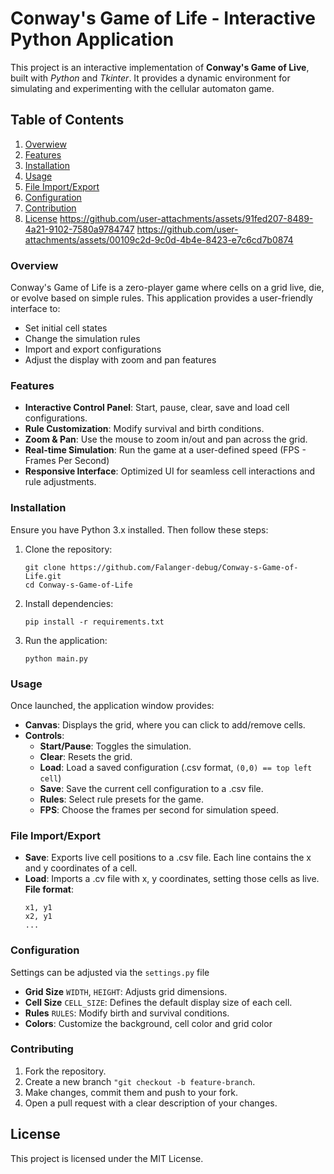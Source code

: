 # Conway's Game of Life - Interactive Python Application
This project is an interactive implementation of **Conway's Game of Live**, built with *Python* and *Tkinter*. It provides a dynamic environment for simulating and experimenting with the cellular automaton game.
## Table of Contents
1. [Overwiew](#overview)
2. [Features](#features)
3. [Installation](#installation)
4. [Usage](#usage)
5. [File Import/Export](#file-importexport)
6. [Configuration](#configuration)
7. [Contribution](#contributing)
8. [License](#license)
https://github.com/user-attachments/assets/91fed207-8489-4a21-9102-7580a9784747
https://github.com/user-attachments/assets/00109c2d-9c0d-4b4e-8423-e7c6cd7b0874

### Overview
Conway's Game of Life is a zero-player game where cells on a grid live, die, or evolve based on simple rules. This application provides a user-friendly interface to:
- Set initial cell states
- Change the simulation rules
- Import and export configurations
- Adjust the display with zoom and pan features
### Features
- **Interactive Control Panel**: Start, pause, clear, save and load cell configurations.
- **Rule Customization**: Modify survival and birth conditions.
- **Zoom & Pan**: Use the mouse to zoom in/out and pan across the grid.
- **Real-time Simulation**: Run the game at a user-defined speed (FPS - Frames Per Second)
- **Responsive Interface**: Optimized UI for seamless cell interactions and rule adjustments.
### Installation
Ensure you have Python 3.x installed. Then follow these steps:
1. Clone the repository:
   ```
   git clone https://github.com/Falanger-debug/Conway-s-Game-of-Life.git
   cd Conway-s-Game-of-Life
   ```
2. Install dependencies:
   ```
   pip install -r requirements.txt
   ```
3. Run the application:
   ```
   python main.py
   ```
### Usage
Once launched, the application window provides:
- **Canvas**: Displays the grid, where you can click to add/remove cells.
- **Controls**:
  - **Start/Pause**: Toggles the simulation.
  - **Clear**: Resets the grid.
  - **Load**: Load a saved configuration (.csv format, ```(0,0) == top left cell```)
  - **Save**: Save the current cell configuration to a .csv file.
  - **Rules**: Select rule presets for the game.
  - **FPS**: Choose the frames per second for simulation speed.
### File Import/Export
- **Save**: Exports live cell positions to a .csv file. Each line contains the x and y coordinates of a cell.
- **Load**: Imports a .cv file with x, y coordinates, setting those cells as live.
  **File format**:
  ```
  x1, y1
  x2, y1
  ...
  ```
### Configuration
Settings can be adjusted via the ```settings.py``` file
- **Grid Size** ```WIDTH```, ```HEIGHT```: Adjusts grid dimensions.
- **Cell Size** ```CELL_SIZE```: Defines the default display size of each cell.
- **Rules** ```RULES```: Modify birth and survival conditions.
- **Colors**: Customize the background, cell color and grid color
### Contributing
1. Fork the repository.
2. Create a new branch ```"git checkout -b feature-branch```.
3. Make changes, commit them and push to your fork.
4. Open a pull request with a clear description of your changes.
## License
This project is licensed under the MIT License.
   


